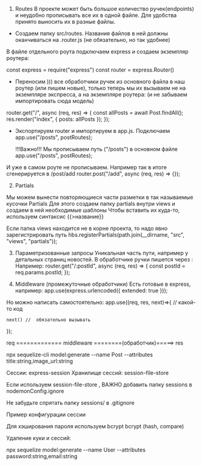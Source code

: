 1. Routes
   В проекте может быть большое количество ручек(endpoints) и неудобно прописывать все их в одной файле.
   Для удобства принято выносить их в разные файлы.

- Создаем папку src/routes.
  Названия файлов в ней должны оканчиваться на .router.js (не обязательно, но так удобнее)

В файле отдельного роута подключаем express и создаем экземпляр роутера:

const express = require("express")
const router = express.Router()

- Переносим   ))) все обработчики ручек из основного файла в наш роутер (или пишем новые),
  только теперь мы их вызываем не на экземпляре экспресса, а на экземпляре роутера:
  (и не забываем импортировать сюда модель)

router.get("/", async (req, res) => {
const allPosts = await Post.findAll();
res.render("index", { posts: allPosts });
});

- Экспортируем router и импортируем в app.js. Подключаем
  app.use("/posts", postRoutes);

  !!!Важно!!!
  Мы прописываем путь ("/posts") в основном файле
  app.use("/posts", postRoutes);

И уже в самом роуте не прописываем. Например так в итоге сгенерируется в /post/add
router.post("/add", async (req, res) => {});

2. Partials

Мы можем вынести повторяющиеся части разметки в так называемые кусочки Partials
Для этого создаем папку partials внутри views и создаем в ней необходимые шаблоны
Чтобы вставить их куда-то, используем синтаксис {{>название}}

Если папка views находится не в корне проекта, то надо явно зарегистрировать путь
hbs.registerPartials(path.join(\_\_dirname, "src", "views", "partials"));

3. Параметризованные запросы
   Уникальная часть пути, например у детальных страниц новостей. В обработчике ручки пишется через :
   Например:
   router.get("/:postId", async (req, res) => {
   const postId = req.params.postId;
   });

4. Middleware (промежуточные обработчики)
   Есть готовые в express, например:
   app.use(express.urlencoded({ extended: true }));

Но можно написать самостоятельно:
app.use((req, res, next)=>{
// какой-то код

    next() //  обязательно вызывать

});

req ============= middleware ========(обработчик)=====> res

npx sequelize-cli model:generate --name Post --attributes title:string,image_url:string

Сессии: express-session
Хранилище сессий: session-file-store

Если используем session-file-store , ВАЖНО добавить папку sessions в nodemonConfig.ignore

<script>
  "nodemonConfig": {
    "ignore": [
      "sessions/*"
    ]
  },
</script>

Не забудьте спрятать папку sessions/ в .gitignore

Пример конфигурации сессии

<script>
  const sessionConfig = {
    store: new FileStore(), // хранилище сессий
    key: 'sid', // ключ куки
    secret: 'secret', // шифрование id сессии
    resave: false, // пересохранение сессии (когда что-то поменяли - false)
    saveUninitialized: false, // сохраняем пустую сессию (чтоб посмотреть)
    httpOnly: true, // нельзя изменить куки с фронта
    cookie: { expires: 24 * 60 * 60e3 },
  }
  app.use(session(sessionConfig)) // подключаем до роутов
</script>

Для хэширования пароля используем bcrypt
bcrypt (hash, compare)

Удаление куки и сессий:

<script>
  req.session.destroy()
  res.clearCookie('sid')
</script>

npx sequelize model:generate --name User --attributes password:string,email:string
